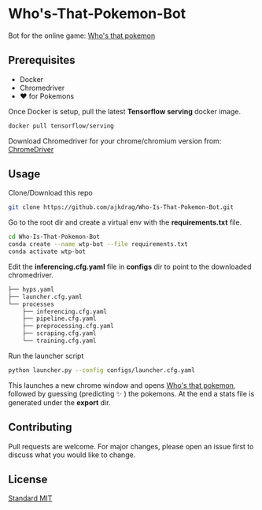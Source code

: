 # Who's-That-Pokemon-Bot

Bot for the online game: [Who's that pokemon](https://gearoid.me/pokemon/)

## Prerequisites
* Docker
* Chromedriver
* :heart: for Pokemons

Once Docker is setup, pull the latest **Tensorflow serving** docker image.
```bash
docker pull tensorflow/serving
```
Download Chromedriver for your chrome/chromium version from: [ChromeDriver](https://chromedriver.chromium.org/downloads)


## Usage

Clone/Download this repo 
```bash
git clone https://github.com/ajkdrag/Who-Is-That-Pokemon-Bot.git
```
Go to the root dir and create a virtual env with the **requirements.txt** file.

```bash
cd Who-Is-That-Pokemon-Bot
conda create --name wtp-bot --file requirements.txt
conda activate wtp-bot
```
Edit the **inferencing.cfg.yaml** file in **configs** dir to point to the downloaded chromedriver.
```bash
├── hyps.yaml
├── launcher.cfg.yaml
└── processes
    ├── inferencing.cfg.yaml
    ├── pipeline.cfg.yaml
    ├── preprocessing.cfg.yaml
    ├── scraping.cfg.yaml
    └── training.cfg.yaml
```

Run the launcher script
```bash
python launcher.py --config configs/launcher.cfg.yaml
```
This launches a new chrome window and opens [Who's that pokemon](https://gearoid.me/pokemon/), followed by guessing (predicting :sparkles: ) the pokemons. At the end a stats file is generated under the **export** dir.

## Contributing
Pull requests are welcome. For major changes, please open an issue first to discuss what you would like to change.

## License
[Standard MIT](https://choosealicense.com/licenses/mit/)

